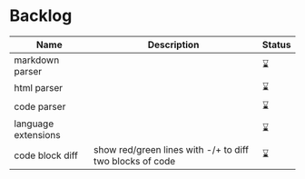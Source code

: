 # Backlog

| Name						| Description														| Status |
|---------------------------|-------------------------------------------------------------------|--------|
| markdown parser			| 																	| ⌛		|
| html parser				| 																	| ⌛		|
| code parser				| 																	| ⌛		|
| language extensions		|																	| ⌛		|
| code block diff			| show red/green lines with -/+ to diff two blocks of code			| ⌛		|

